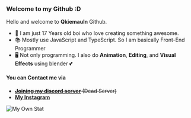 ### Welcome to my Github :D

Hello and welcome to **Qkiemauln** Github. 

- 📝 I am just 17 Years old boi who love creating something awesome.
- 📚 Mostly use JavaScript and TypeScript. So I am basically Front-End Programmer
- 🖥 Not only programming. I also do **Animation**, **Editing**, and **Visual Effects** using blender 💕


<!-- |-|A|B|C|D|E|F|
|-|-|-|-|-|-|-|
|**0**|❌|❌|❌|❌|❌|❌|
|**1**|❌|❌|❌|❌|❌|❌|
|**2**|❌|❌|❌|❌|❌|❌|
|**3**|❌|❌|❌|❌|❌|❌|
|**4**|❌|❌|❌|❌|❌|❌|
|**5**|❌|❌|❌|❌|❌|❌| -->

#### You can Contact me via
- ~~**[Joining my discord server](https://discord.gg/j24UKsj)** (Dead Server)~~
- **[My Instagram](https://instagram.com/qky.m)**

![My Own Stat](https://github-readme-stats.vercel.app/api?username=qkiemauln&count_private=true&hide=prs,contribs&show_icons=true&theme=tokyonight)
<!--
**QkieMauln/QkieMauln** is a ✨ _special_ ✨ repository because its `README.md` (this file) appears on your GitHub profile.

Here are some ideas to get you started:

- 🔭 I’m currently working on ...
- 🌱 I’m currently learning ...
- 👯 I’m looking to collaborate on ...
- 🤔 I’m looking for help with ...
- 💬 Ask me about ...
- 📫 How to reach me: ...
- 😄 Pronouns: ...
- ⚡ Fun fact: ...
-->
